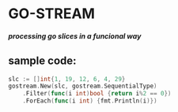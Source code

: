 # GO-STREAM
##### processing go slices in a funcional way

## sample code:
```go
slc := []int{1, 19, 12, 6, 4, 29}
gostream.New(slc, gostream.SequentialType)
    .Filter(func(i int)bool {return i%2 == 0})
    .ForEach(func(i int) {fmt.Println(i)})
```